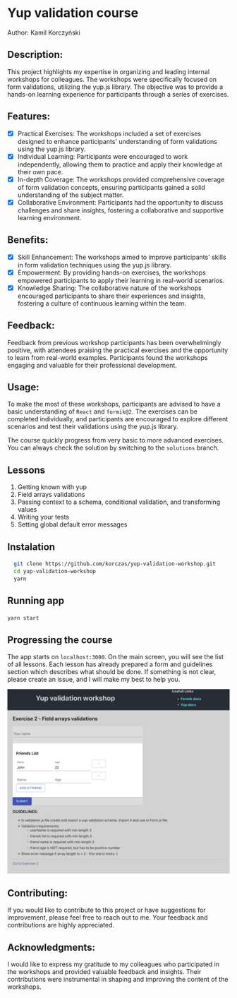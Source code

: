 # Yup validation course
Author: Kamil Korczyński

## Description:
This project highlights my expertise in organizing and leading internal workshops for colleagues. The workshops were specifically focused on form validations, utilizing the yup.js library. The objective was to provide a hands-on learning experience for participants through a series of exercises.

## Features:

- [x] Practical Exercises: The workshops included a set of exercises designed to enhance participants' understanding of form validations using the yup.js library.
- [x] Individual Learning: Participants were encouraged to work independently, allowing them to practice and apply their knowledge at their own pace.
- [x] In-depth Coverage: The workshops provided comprehensive coverage of form validation concepts, ensuring participants gained a solid understanding of the subject matter.
- [x] Collaborative Environment: Participants had the opportunity to discuss challenges and share insights, fostering a collaborative and supportive learning environment.

## Benefits:
- [x] Skill Enhancement: The workshops aimed to improve participants' skills in form validation techniques using the yup.js library.
- [x] Empowerment: By providing hands-on exercises, the workshops empowered participants to apply their learning in real-world scenarios.
- [x] Knowledge Sharing: The collaborative nature of the workshops encouraged participants to share their experiences and insights, fostering a culture of continuous learning within the team.

## Feedback:
Feedback from previous workshop participants has been overwhelmingly positive, with attendees praising the practical exercises and the opportunity to learn from real-world examples. Participants found the workshops engaging and valuable for their professional development.

## Usage:
To make the most of these workshops, participants are advised to have a basic understanding of `React` and `formik@2`. The exercises can be completed individually, and participants are encouraged to explore different scenarios and test their validations using the yup.js library.

The course quickly progress from very basic to more advanced exercises. You can always check the solution by switching to the `solutions` branch.

## Lessons

1. Getting known with yup
2. Field arrays validations
3. Passing context to a schema, conditional validation, and transforming values
4. Writing your tests
5. Setting global default error messages

## Instalation

```bash
  git clone https://github.com/korczas/yup-validation-workshop.git
  cd yup-validation-workshop
  yarn
```

## Running app

```bash
yarn start
```

## Progressing the course

The app starts on `localhost:3000`.
On the main screen, you will see the list of all lessons.
Each lesson has already prepared a form and guidelines section which describes what should be done.
If something is not clear, please create an issue, and I will make my best to help you.

![Screenshot of exercise 2](/static/images/demo.png)

## Contributing:
If you would like to contribute to this project or have suggestions for improvement, please feel free to reach out to me. Your feedback and contributions are highly appreciated.

## Acknowledgments:
I would like to express my gratitude to my colleagues who participated in the workshops and provided valuable feedback and insights. Their contributions were instrumental in shaping and improving the content of the workshops.
